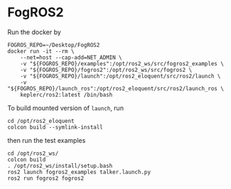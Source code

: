 # FogROS2
Run the docker by 
```
FOGROS_REPO=~/Desktop/FogROS2
docker run -it --rm \
    --net=host --cap-add=NET_ADMIN \
    -v "${FOGROS_REPO}/examples":/opt/ros2_ws/src/fogros2_examples \
    -v "${FOGROS_REPO}/fogros2":/opt/ros2_ws/src/fogros2 \
    -v "${FOGROS_REPO}/launch":/opt/ros2_eloquent/src/ros2/launch \
    -v "${FOGROS_REPO}/launch_ros":/opt/ros2_eloquent/src/ros2/launch_ros \
    keplerc/ros2:latest /bin/bash
```


To build mounted version of `launch`, run
```
cd /opt/ros2_eloquent
colcon build --symlink-install
```

then run the test examples
```
cd /opt/ros2_ws/
colcon build 
. /opt/ros2_ws/install/setup.bash
ros2 launch fogros2_examples talker.launch.py
ros2 run fogros2 fogros2
```